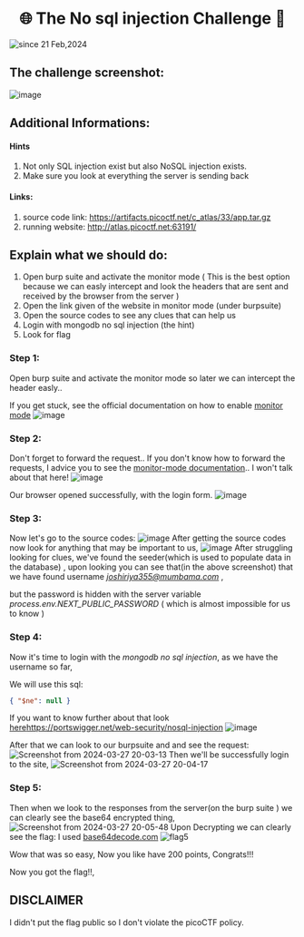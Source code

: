 <h1 align="center">🌐 The No sql injection Challenge 🚩</h1>
<img src="https://komarev.com/ghpvc/?username=CTF-isaka&label=Bookmarklet&color=0e75b6&style=flat" align="center" alt="since 21 Feb,2024" />

## The challenge screenshot:
![image](https://github.com/isaka-james/picoCTFs-Solutions/assets/76619967/a578e076-2258-4fb9-bff5-a8b75739c468)


## Additional Informations:
#### Hints
1. Not only SQL injection exist but also NoSQL injection exists.
2. Make sure you look at everything the server is sending back

#### Links:
1. source code link: https://artifacts.picoctf.net/c_atlas/33/app.tar.gz
2. running website: http://atlas.picoctf.net:63191/

## Explain what we should do:
1. Open burp suite and activate the monitor mode ( This is the best option because we can easly intercept and look the headers that are sent and received by the browser from the server )
2. Open the link given of the website in monitor mode (under burpsuite)
3. Open the source codes to see any clues that can help us
4. Login with mongodb no sql injection (the hint)
5. Look for flag

### Step 1:
Open burp suite and activate the monitor mode so later we can intercept the header easly.. 

If you get stuck, see the official documentation on how to enable [monitor mode](https://portswigger.net/burp/documentation/desktop/getting-started/intercepting-http-traffic)
![image](https://github.com/isaka-james/picoCTFs-Solutions/assets/76619967/f0a7db42-d766-44ae-9724-ab3345acdee9)


### Step 2:
Don't forget to forward the request..
If you don't know how to forward the requests, I advice you to see the [monitor-mode documentation](https://portswigger.net/burp/documentation/desktop/getting-started/intercepting-http-traffic).. I won't talk about that here!
![image](https://github.com/isaka-james/picoCTFs-Solutions/assets/76619967/8b75ebc0-1c03-4341-a02e-7d7f2d5537f1)

Our browser opened successfully, with the login form.
![image](https://github.com/isaka-james/picoCTFs-Solutions/assets/76619967/a777b0f8-7149-4b1d-8235-5e8955454da5)

### Step 3:
Now let's go to the source codes:
![image](https://github.com/isaka-james/picoCTFs-Solutions/assets/76619967/440ea351-a363-4d1c-a336-4435ea255b02)
After getting the source codes now look for anything that may be important to us,
![image](https://github.com/isaka-james/picoCTFs-Solutions/assets/76619967/56b052f9-c122-44e7-a028-68d54d4e2429)
After struggling looking for clues, we've found the seeder(which is used to populate data in the database) , upon looking you can see that(in the above screenshot) that we have found username *joshiriya355@mumbama.com* , 

but the password is hidden with the server variable *process.env.NEXT_PUBLIC_PASSWORD* ( which is almost impossible for us to know )

### Step 4:
Now it's time to login with the *mongodb no sql injection*, as we have the username so far,

We will use this sql:
```json
{ "$ne": null }
```
If you want to know further about that look [here]()https://portswigger.net/web-security/nosql-injection
![image](https://github.com/isaka-james/picoCTFs-Solutions/assets/76619967/580abd83-c790-4ea5-b7a3-0cfd4e87f2be)

After that we can look to our burpsuite and and see the request:
![Screenshot from 2024-03-27 20-03-13](https://github.com/isaka-james/picoCTFs-Solutions/assets/76619967/b8aa17ba-dd44-4b43-b680-2c1233214cf3)
Then we'll be successfully login to the site,
![Screenshot from 2024-03-27 20-04-17](https://github.com/isaka-james/picoCTFs-Solutions/assets/76619967/6ceeeaa7-c9ae-4581-840c-39fa1c521b65)

### Step 5:
Then when we look to the responses from the server(on the burp suite ) we can clearly see the base64 encrypted thing, 
![Screenshot from 2024-03-27 20-05-48](https://github.com/isaka-james/picoCTFs-Solutions/assets/76619967/31efb732-26e5-4224-93c8-03d67d211a90)
Upon Decrypting we can clearly see the flag: I used [base64decode.com](https://www.base64decode.org/)
![flag5](https://github.com/isaka-james/picoCTFs-Solutions/assets/76619967/6cfeee1a-56bc-40c6-a96c-9982f01d52f5)


Wow that was so easy, Now you like have 200 points, Congrats!!!



Now you got the flag!!,

## DISCLAIMER
I didn't put the flag public so I don't violate the picoCTF policy.





